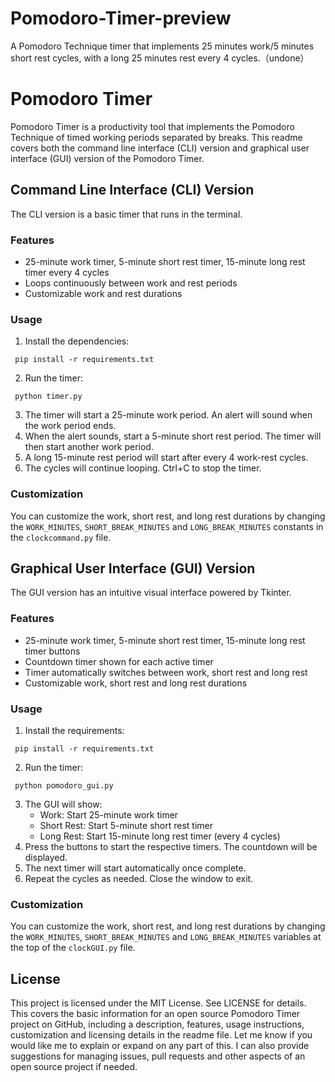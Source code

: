 # Pomodoro-Timer-preview
A Pomodoro Technique timer that implements 25 minutes work/5 minutes short rest cycles, with a long 25 minutes rest every 4 cycles.（undone）

# Pomodoro Timer
Pomodoro Timer is a productivity tool that implements the Pomodoro Technique of timed working periods separated by breaks. This readme covers both the command line interface (CLI) version and graphical user interface (GUI) version of the Pomodoro Timer.

## Command Line Interface (CLI) Version
The CLI version is a basic timer that runs in the terminal.

### Features
- 25-minute work timer, 5-minute short rest timer, 15-minute long rest timer every 4 cycles
- Loops continuously between work and rest periods 
- Customizable work and rest durations 
### Usage
1. Install the dependencies:
```
 pip install -r requirements.txt
```
2. Run the timer:
```
 python timer.py
```
3. The timer will start a 25-minute work period. An alert will sound when the work period ends.
4. When the alert sounds, start a 5-minute short rest period. The timer will then start another work period. 
5. A long 15-minute rest period will start after every 4 work-rest cycles. 
6. The cycles will continue looping. Ctrl+C to stop the timer. 

### Customization
You can customize the work, short rest, and long rest durations by changing the `WORK_MINUTES`, `SHORT_BREAK_MINUTES` and `LONG_BREAK_MINUTES` constants in the `clockcommand.py` file.

## Graphical User Interface (GUI) Version
The GUI version has an intuitive visual interface powered by Tkinter.

### Features
- 25-minute work timer, 5-minute short rest timer, 15-minute long rest timer buttons 
- Countdown timer shown for each active timer
- Timer automatically switches between work, short rest and long rest 
- Customizable work, short rest and long rest durations

### Usage
1. Install the requirements: 
```
 pip install -r requirements.txt
```  
2. Run the timer: 
```
 python pomodoro_gui.py
```

3. The GUI will show:
   - Work: Start 25-minute work timer 
   - Short Rest: Start 5-minute short rest timer 
   - Long Rest: Start 15-minute long rest timer (every 4 cycles)
4. Press the buttons to start the respective timers. The countdown will be displayed.
5. The next timer will start automatically once complete. 
6. Repeat the cycles as needed. Close the window to exit.

### Customization
You can customize the work, short rest, and long rest durations by changing the `WORK_MINUTES`, `SHORT_BREAK_MINUTES` and  `LONG_BREAK_MINUTES` variables at the top of the `clockGUI.py` file.

## License
This project is licensed under the MIT License. See LICENSE for details.
This covers the basic information for an open source Pomodoro Timer project on GitHub, including a description, features, usage instructions, customization and licensing details in the readme file. Let me know if you would like me to explain or expand on any part of this. I can also provide suggestions for managing issues, pull requests and other aspects of an open source project if needed. 
